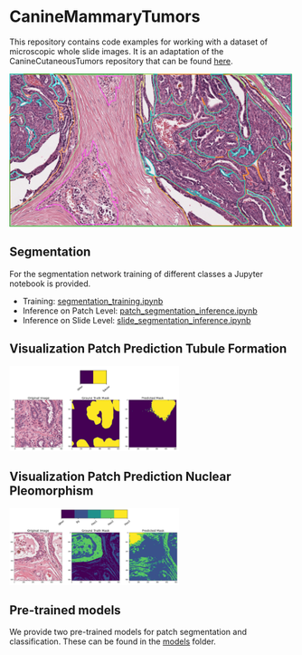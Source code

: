 # CanineMammaryTumors

This repository contains code examples for working with a dataset of microscopic whole slide images.
It is an adaptation of the CanineCutaneousTumors repository that can be found [here](https://github.com/DeepPathology/CanineCutaneousTumors).

<p float="left">
  <img src="CMT_annotation_SlideRunner.png" width="500" alt="Dataset"/>
</p>

## Segmentation
For the segmentation network training of different classes a Jupyter notebook is provided.

* Training: [segmentation_training.ipynb](segmentation/segmentation_training.ipynb)
* Inference on Patch Level: [patch_segmentation_inference.ipynb](segmentation/patch_segmentation_inference.ipynb)
* Inference on Slide Level: [slide_segmentation_inference.ipynb](segmentation/slide_segmentation_inference.ipynb)



## Visualization Patch Prediction Tubule Formation

<p float="left">
  <img src="single_patch_pred_tub_1_small.png" width="300" alt="Segmentation prediction"/>
</p>

## Visualization Patch Prediction Nuclear Pleomorphism

<p float="left">
  <img src="single_patch_pred_small.png" width="300" alt="Segmentation prediction"/>
</p>


## Pre-trained models
We provide two pre-trained models for patch segmentation and classification. These can be found in the 
[models](models) folder. 
<!-- A detailed evaluation of these models can be found in our ScientificData paper:   
> Link to paper -->



  